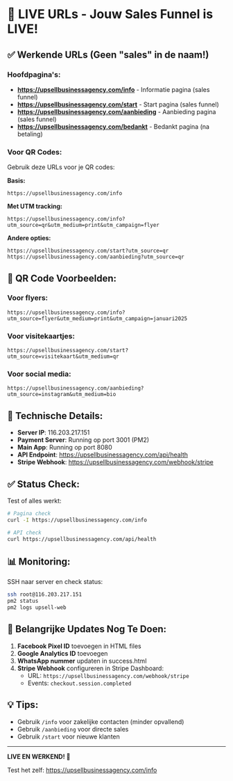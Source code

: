 # 🔗 LIVE URLs - Jouw Sales Funnel is LIVE!

## ✅ Werkende URLs (Geen "sales" in de naam!)

### Hoofdpagina's:
- **https://upsellbusinessagency.com/info** - Informatie pagina (sales funnel)
- **https://upsellbusinessagency.com/start** - Start pagina (sales funnel)
- **https://upsellbusinessagency.com/aanbieding** - Aanbieding pagina (sales funnel)
- **https://upsellbusinessagency.com/bedankt** - Bedankt pagina (na betaling)

### Voor QR Codes:
Gebruik deze URLs voor je QR codes:

**Basis:**
```
https://upsellbusinessagency.com/info
```

**Met UTM tracking:**
```
https://upsellbusinessagency.com/info?utm_source=qr&utm_medium=print&utm_campaign=flyer
```

**Andere opties:**
```
https://upsellbusinessagency.com/start?utm_source=qr
https://upsellbusinessagency.com/aanbieding?utm_source=qr
```

## 📱 QR Code Voorbeelden:

### Voor flyers:
```
https://upsellbusinessagency.com/info?utm_source=flyer&utm_medium=print&utm_campaign=januari2025
```

### Voor visitekaartjes:
```
https://upsellbusinessagency.com/start?utm_source=visitekaart&utm_medium=qr
```

### Voor social media:
```
https://upsellbusinessagency.com/aanbieding?utm_source=instagram&utm_medium=bio
```

## 🔧 Technische Details:

- **Server IP**: 116.203.217.151
- **Payment Server**: Running op port 3001 (PM2)
- **Main App**: Running op port 8080
- **API Endpoint**: https://upsellbusinessagency.com/api/health
- **Stripe Webhook**: https://upsellbusinessagency.com/webhook/stripe

## ✅ Status Check:

Test of alles werkt:
```bash
# Pagina check
curl -I https://upsellbusinessagency.com/info

# API check
curl https://upsellbusinessagency.com/api/health
```

## 📊 Monitoring:

SSH naar server en check status:
```bash
ssh root@116.203.217.151
pm2 status
pm2 logs upsell-web
```

## 🎯 Belangrijke Updates Nog Te Doen:

1. **Facebook Pixel ID** toevoegen in HTML files
2. **Google Analytics ID** toevoegen  
3. **WhatsApp nummer** updaten in success.html
4. **Stripe Webhook** configureren in Stripe Dashboard:
   - URL: `https://upsellbusinessagency.com/webhook/stripe`
   - Events: `checkout.session.completed`

## 💡 Tips:

- Gebruik `/info` voor zakelijke contacten (minder opvallend)
- Gebruik `/aanbieding` voor directe sales
- Gebruik `/start` voor nieuwe klanten

---

**LIVE EN WERKEND! 🚀**

Test het zelf: https://upsellbusinessagency.com/info